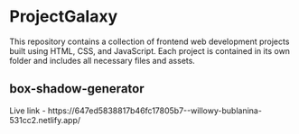 # ProjectGalaxy
This repository contains a collection of frontend web development projects built using HTML, CSS, and JavaScript. Each project is contained in its own folder and includes all necessary files and assets.

<h2>box-shadow-generator</h2>
    Live link - https://647ed5838817b46fc17805b7--willowy-bublanina-531cc2.netlify.app/
